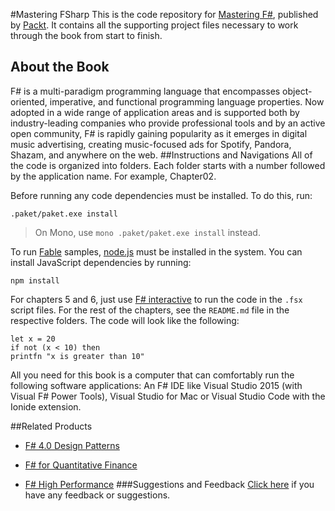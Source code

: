 #Mastering FSharp
This is the code repository for [Mastering F#](https://www.packtpub.com/application-development/mastering-f?utm_source=github&utm_medium=repository&utm_campaign=9781784393434), published by [Packt](www.packtpub.com). It contains all the supporting project files necessary to work through the book from start to finish.
## About the Book
F# is a multi-paradigm programming language that encompasses object-oriented, imperative, and functional programming language properties. Now adopted in a wide range of application areas and is supported both by industry-leading companies who provide professional tools and by an active open community, F# is rapidly gaining popularity as it emerges in digital music advertising, creating music-focused ads for Spotify, Pandora, Shazam, and anywhere on the web.
##Instructions and Navigations
All of the code is organized into folders. Each folder starts with a number followed by the application name. For example, Chapter02.

Before running any code dependencies must be installed. To do this, run:

`.paket/paket.exe install`

> On Mono, use `mono .paket/paket.exe install` instead.

To run [Fable](http://fable.io) samples, [node.js](https://nodejs.org/) must be installed in the system.
You can install JavaScript dependencies by running:

`npm install`

For chapters 5 and 6, just use [F# interactive](https://docs.microsoft.com/en-us/dotnet/articles/fsharp/tutorials/fsharp-interactive/)
to run the code in the `.fsx` script files. For the rest of the chapters, see the `README.md`
file in the respective folders.
The code will look like the following:
```
let x = 20
if not (x < 10) then
printfn "x is greater than 10"
```

All you need for this book is a computer that can comfortably run the following software
applications: An F# IDE like Visual Studio 2015 (with Visual F# Power Tools), Visual Studio
for Mac or Visual Studio Code with the Ionide extension.

##Related Products
* [F# 4.0 Design Patterns](https://www.packtpub.com/application-development/f-40-design-patterns?utm_source=github&utm_medium=repository&utm_campaign=9781785884726)

* [F# for Quantitative Finance](https://www.packtpub.com/big-data-and-business-intelligence/f-quantitative-finance?utm_source=github&utm_medium=repository&utm_campaign=9781782164623)

* [F# High Performance](https://www.packtpub.com/application-development/f-high-performance?utm_source=github&utm_medium=repository&utm_campaign=9781786468079)
###Suggestions and Feedback
[Click here](https://docs.google.com/forms/d/e/1FAIpQLSe5qwunkGf6PUvzPirPDtuy1Du5Rlzew23UBp2S-P3wB-GcwQ/viewform) if you have any feedback or suggestions.

